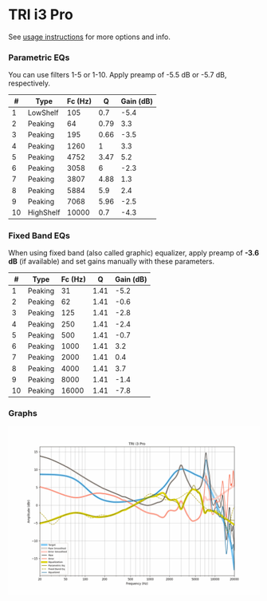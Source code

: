 # TRI i3 Pro
See [usage instructions](https://github.com/jaakkopasanen/AutoEq#usage) for more options and info.

### Parametric EQs
You can use filters 1-5 or 1-10. Apply preamp of -5.5 dB or -5.7 dB, respectively.

|   # | Type      |   Fc (Hz) |    Q |   Gain (dB) |
|-----|-----------|-----------|------|-------------|
|   1 | LowShelf  |       105 | 0.7  |        -5.4 |
|   2 | Peaking   |        64 | 0.79 |         3.3 |
|   3 | Peaking   |       195 | 0.66 |        -3.5 |
|   4 | Peaking   |      1260 | 1    |         3.3 |
|   5 | Peaking   |      4752 | 3.47 |         5.2 |
|   6 | Peaking   |      3058 | 6    |        -2.3 |
|   7 | Peaking   |      3807 | 4.88 |         1.3 |
|   8 | Peaking   |      5884 | 5.9  |         2.4 |
|   9 | Peaking   |      7068 | 5.96 |        -2.5 |
|  10 | HighShelf |     10000 | 0.7  |        -4.3 |

### Fixed Band EQs
When using fixed band (also called graphic) equalizer, apply preamp of **-3.6 dB** (if available) and set gains manually with these parameters.

|   # | Type    |   Fc (Hz) |    Q |   Gain (dB) |
|-----|---------|-----------|------|-------------|
|   1 | Peaking |        31 | 1.41 |        -5.2 |
|   2 | Peaking |        62 | 1.41 |        -0.6 |
|   3 | Peaking |       125 | 1.41 |        -2.8 |
|   4 | Peaking |       250 | 1.41 |        -2.4 |
|   5 | Peaking |       500 | 1.41 |        -0.7 |
|   6 | Peaking |      1000 | 1.41 |         3.2 |
|   7 | Peaking |      2000 | 1.41 |         0.4 |
|   8 | Peaking |      4000 | 1.41 |         3.7 |
|   9 | Peaking |      8000 | 1.41 |        -1.4 |
|  10 | Peaking |     16000 | 1.41 |        -7.8 |

### Graphs
![](./TRI%20i3%20Pro.png)
